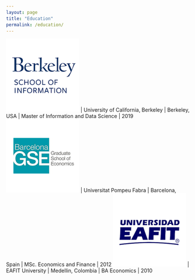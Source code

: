 ```yaml
---
layout: page
title: "Education"
permalink: /education/
---
```


<img src="/assets/images/ucb-ischool-logo.png" width="200"> | University of California, Berkeley | Berkeley, USA | Master of Information and Data Science | 2019
<img src="/assets/images/bgse-logo.png" width="200"> | Universitat Pompeu Fabra | Barcelona, Spain | MSc. Economics and Finance | 2012
<img src="/assets/images/eafit-logo.png" width="200"> | EAFIT University | Medellin, Colombia | BA Economics | 2010
